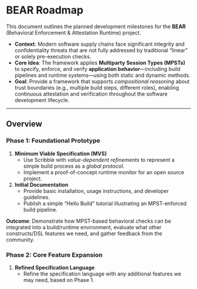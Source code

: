 # BEAR Roadmap

This document outlines the planned development milestones for the **BEAR** (Behavioral Enforcement & Attestation Runtime) project. 

- **Context**: Modern software supply chains face significant integrity and confidentiality threats that are not fully addressed by traditional “linear” or solely pre-execution checks.  
- **Core Idea**: The framework applies **Multiparty Session Types (MPSTs)** to specify, enforce, and verify **application behavior**—including build pipelines and runtime systems—using both static and dynamic methods.  
- **Goal**: Provide a framework that supports *compositional reasoning* about trust boundaries (e.g., multiple build steps, different roles), enabling continuous attestation and verification throughout the software development lifecycle.

---

## Overview

### Phase 1: **Foundational Prototype**
1. **Minimum Viable Specification (MVS)**  
   - Use Scribble with *value-dependent refinements* to represent a simple build process as a *global protocol*.
   - Implement a proof-of-concept runtime monitor for an open source project. 
3. **Initial Documentation**  
   - Provide basic installation, usage instructions, and developer guidelines.
   - Publish a simple “Hello Build” tutorial illustrating an MPST-enforced build pipeline.

**Outcome**: Demonstrate how MPST-based behavioral checks can be integrated into a build/runtime environment, evaluate what other constructs/DSL features we need, and gather feedback from the community.

### Phase 2: **Core Feature Expansion**

1. **Refined Specification Language**  
   - Refine the specification language with any additional features we may need, based on Phase 1.
